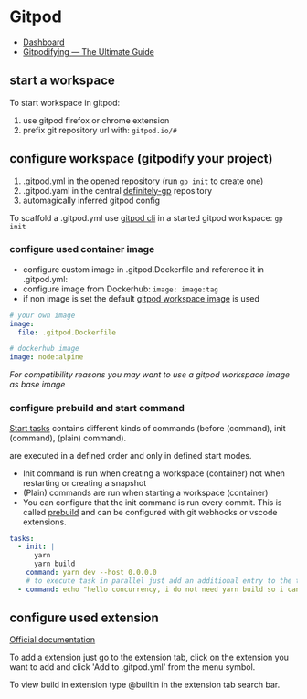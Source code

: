 # Gitpod

- [Dashboard](https://gitpod.io/workspaces/)
- [Gitpodifying — The Ultimate Guide](https://www.gitpod.io/blog/gitpodify/)

## start a workspace

To start workspace in gitpod:

  1. use gitpod firefox or chrome extension
  2. prefix git repository url with: `gitpod.io/#`

## configure workspace (gitpodify your project)

1. .gitpod.yml in the opened repository (run `gp init` to create one)
2. .gitpod.yaml in the central [definitely-gp](https://github.com/gitpod-io/definitely-gp) repository
3. automagically inferred gitpod config

To scaffold a .gitpod.yml use [gitpod cli](https://www.gitpod.io/docs/command-line-interface/) in a started gitpod workspace: `gp init`

### configure used container image

- configure custom image in .gitpod.Dockerfile and reference it in .gitpod.yml:
- configure image from Dockerhub: `image: image:tag`
- if non image is set the default [gitpod workspace image](https://github.com/gitpod-io/workspace-images/blob/master/full/Dockerfile) is used 

```yaml
# your own image
image:
  file: .gitpod.Dockerfile

# dockerhub image
image: node:alpine
```

*For compatibility reasons you may want to use a gitpod workspace image as base image*

### configure prebuild and start command

[Start tasks](https://www.gitpod.io/docs/config-start-tasks) contains different kinds of commands (before (command), init (command), (plain) command).

are executed in a defined order and only in defined start modes.

- Init command is run when creating a workspace (container) not when restarting or creating a snapshot
- (Plain) commands are run when starting a workspace (container)
- You can configure that the init command is run every commit. This is called [prebuild](https://www.gitpod.io/docs/prebuilds/) and can be configured with git webhooks or vscode extensions. 

```yaml
tasks:
  - init: | 
      yarn
      yarn build
    command: yarn dev --host 0.0.0.0
    # to execute task in parallel just add an additional entry to the tasks list (blocking is currently not natively supported)
  - command: echo "hello concurrency, i do not need yarn build so i can be run concurrently"

```

## configure used extension 

[Official documentation](https://www.gitpod.io/docs/vscode-extensions/)


To add a extension just go to the extension tab, click on the extension you want to add and click 'Add to .gitpod.yml' from the menu symbol. 


To view build in extension type @builtin in the extension tab search bar.